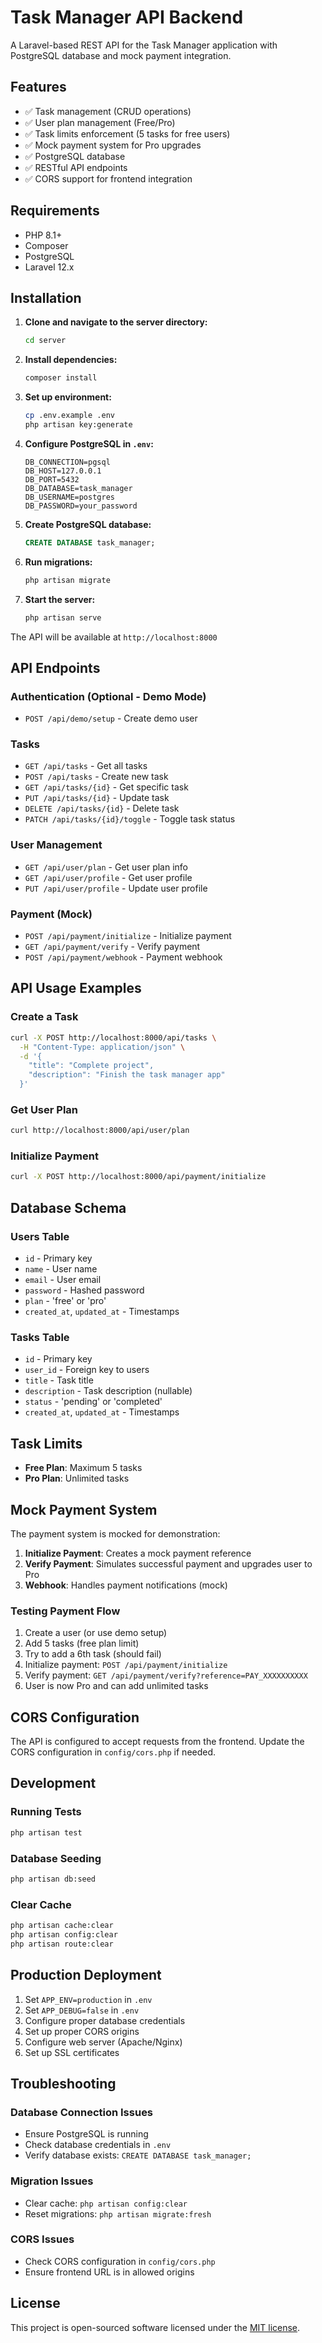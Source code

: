 # Task Manager API Backend

A Laravel-based REST API for the Task Manager application with PostgreSQL database and mock payment integration.

## Features

-   ✅ Task management (CRUD operations)
-   ✅ User plan management (Free/Pro)
-   ✅ Task limits enforcement (5 tasks for free users)
-   ✅ Mock payment system for Pro upgrades
-   ✅ PostgreSQL database
-   ✅ RESTful API endpoints
-   ✅ CORS support for frontend integration

## Requirements

-   PHP 8.1+
-   Composer
-   PostgreSQL
-   Laravel 12.x

## Installation

1. **Clone and navigate to the server directory:**

    ```bash
    cd server
    ```

2. **Install dependencies:**

    ```bash
    composer install
    ```

3. **Set up environment:**

    ```bash
    cp .env.example .env
    php artisan key:generate
    ```

4. **Configure PostgreSQL in `.env`:**

    ```env
    DB_CONNECTION=pgsql
    DB_HOST=127.0.0.1
    DB_PORT=5432
    DB_DATABASE=task_manager
    DB_USERNAME=postgres
    DB_PASSWORD=your_password
    ```

5. **Create PostgreSQL database:**

    ```sql
    CREATE DATABASE task_manager;
    ```

6. **Run migrations:**

    ```bash
    php artisan migrate
    ```

7. **Start the server:**
    ```bash
    php artisan serve
    ```

The API will be available at `http://localhost:8000`

## API Endpoints

### Authentication (Optional - Demo Mode)

-   `POST /api/demo/setup` - Create demo user

### Tasks

-   `GET /api/tasks` - Get all tasks
-   `POST /api/tasks` - Create new task
-   `GET /api/tasks/{id}` - Get specific task
-   `PUT /api/tasks/{id}` - Update task
-   `DELETE /api/tasks/{id}` - Delete task
-   `PATCH /api/tasks/{id}/toggle` - Toggle task status

### User Management

-   `GET /api/user/plan` - Get user plan info
-   `GET /api/user/profile` - Get user profile
-   `PUT /api/user/profile` - Update user profile

### Payment (Mock)

-   `POST /api/payment/initialize` - Initialize payment
-   `GET /api/payment/verify` - Verify payment
-   `POST /api/payment/webhook` - Payment webhook

## API Usage Examples

### Create a Task

```bash
curl -X POST http://localhost:8000/api/tasks \
  -H "Content-Type: application/json" \
  -d '{
    "title": "Complete project",
    "description": "Finish the task manager app"
  }'
```

### Get User Plan

```bash
curl http://localhost:8000/api/user/plan
```

### Initialize Payment

```bash
curl -X POST http://localhost:8000/api/payment/initialize
```

## Database Schema

### Users Table

-   `id` - Primary key
-   `name` - User name
-   `email` - User email
-   `password` - Hashed password
-   `plan` - 'free' or 'pro'
-   `created_at`, `updated_at` - Timestamps

### Tasks Table

-   `id` - Primary key
-   `user_id` - Foreign key to users
-   `title` - Task title
-   `description` - Task description (nullable)
-   `status` - 'pending' or 'completed'
-   `created_at`, `updated_at` - Timestamps

## Task Limits

-   **Free Plan**: Maximum 5 tasks
-   **Pro Plan**: Unlimited tasks

## Mock Payment System

The payment system is mocked for demonstration:

1. **Initialize Payment**: Creates a mock payment reference
2. **Verify Payment**: Simulates successful payment and upgrades user to Pro
3. **Webhook**: Handles payment notifications (mock)

### Testing Payment Flow

1. Create a user (or use demo setup)
2. Add 5 tasks (free plan limit)
3. Try to add a 6th task (should fail)
4. Initialize payment: `POST /api/payment/initialize`
5. Verify payment: `GET /api/payment/verify?reference=PAY_XXXXXXXXXX`
6. User is now Pro and can add unlimited tasks

## CORS Configuration

The API is configured to accept requests from the frontend. Update the CORS configuration in `config/cors.php` if needed.

## Development

### Running Tests

```bash
php artisan test
```

### Database Seeding

```bash
php artisan db:seed
```

### Clear Cache

```bash
php artisan cache:clear
php artisan config:clear
php artisan route:clear
```

## Production Deployment

1. Set `APP_ENV=production` in `.env`
2. Set `APP_DEBUG=false` in `.env`
3. Configure proper database credentials
4. Set up proper CORS origins
5. Configure web server (Apache/Nginx)
6. Set up SSL certificates

## Troubleshooting

### Database Connection Issues

-   Ensure PostgreSQL is running
-   Check database credentials in `.env`
-   Verify database exists: `CREATE DATABASE task_manager;`

### Migration Issues

-   Clear cache: `php artisan config:clear`
-   Reset migrations: `php artisan migrate:fresh`

### CORS Issues

-   Check CORS configuration in `config/cors.php`
-   Ensure frontend URL is in allowed origins

## License

This project is open-sourced software licensed under the [MIT license](https://opensource.org/licenses/MIT).
